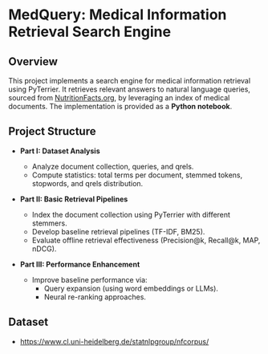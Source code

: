 # MedQuery: Medical Information Retrieval Search Engine

## Overview
This project implements a search engine for medical information retrieval using PyTerrier. 
It retrieves relevant answers to natural language queries, sourced from [NutritionFacts.org](https://nutritionfacts.org), by leveraging an index of medical documents. 
The implementation is provided as a **Python notebook**.

## Project Structure
- **Part I: Dataset Analysis**  
  - Analyze document collection, queries, and qrels.
  - Compute statistics: total terms per document, stemmed tokens, stopwords, and qrels distribution.

- **Part II: Basic Retrieval Pipelines**  
  - Index the document collection using PyTerrier with different stemmers.
  - Develop baseline retrieval pipelines (TF-IDF, BM25).
  - Evaluate offline retrieval effectiveness (Precision@k, Recall@k, MAP, nDCG).

- **Part III: Performance Enhancement**  
  - Improve baseline performance via:
    - Query expansion (using word embeddings or LLMs).
    - Neural re-ranking approaches.

## Dataset
- https://www.cl.uni-heidelberg.de/statnlpgroup/nfcorpus/